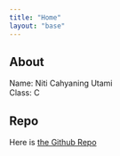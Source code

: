 ```yaml
---
title: "Home"
layout: "base"
---
```


## About
Name: Niti Cahyaning Utami  
Class: C  

## Repo
Here is [the Github Repo](https://github.com/ni-tami/os211)
